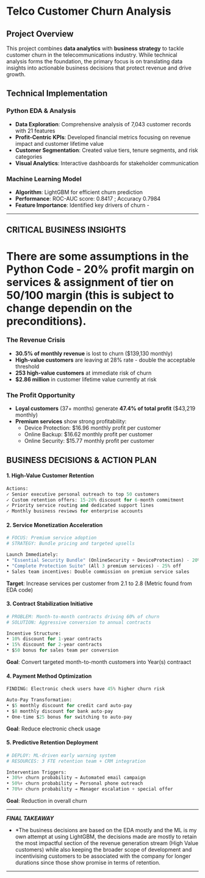 # Telco Customer Churn Analysis 

## Project Overview

This project combines **data analytics** with **business strategy** to tackle customer churn in the telecommunications industry. While technical analysis forms the foundation, the primary focus is on translating data insights into actionable business decisions that protect revenue and drive growth.

## Technical Implementation 

### Python EDA & Analysis
- **Data Exploration**: Comprehensive analysis of 7,043 customer records with 21 features
- **Profit-Centric KPIs**: Developed financial metrics focusing on revenue impact and customer lifetime value
- **Customer Segmentation**: Created value tiers, tenure segments, and risk categories
- **Visual Analytics**: Interactive dashboards for stakeholder communication

### Machine Learning Model
- **Algorithm**: LightGBM for efficient churn prediction
- **Performance**: ROC-AUC score: 0.8417 ; Accuracy 0.7984
- **Feature Importance**: Identified key drivers of churn - 

---

## CRITICAL BUSINESS INSIGHTS

# There are some assumptions in the Python Code - 20% profit margin on services & assignment of tier on 50/100 margin (this is subject to change dependin on the preconditions).

### The Revenue Crisis
- **30.5% of monthly revenue** is lost to churn ($139,130 monthly)
- **High-value customers** are leaving at 28% rate - double the acceptable threshold
- **253 high-value customers** at immediate risk of churn
- **$2.86 million** in customer lifetime value currently at risk

### The Profit Opportunity
- **Loyal customers** (37+ months) generate **47.4% of total profit** ($43,219 monthly)
- **Premium services** show strong profitability:
  - Device Protection: $16.96 monthly profit per customer
  - Online Backup: $16.62 monthly profit per customer  
  - Online Security: $15.77 monthly profit per customer

## BUSINESS DECISIONS & ACTION PLAN

#### 1. **High-Value Customer Retention**
```python
Actions:
✓ Senior executive personal outreach to top 50 customers
✓ Custom retention offers: 15-20% discount for 6-month commitment
✓ Priority service routing and dedicated support lines
✓ Monthly business reviews for enterprise accounts
```

#### 2. **Service Monetization Acceleration**
```python
# FOCUS: Premium service adoption
# STRATEGY: Bundle pricing and targeted upsells

Launch Immediately:
• "Essential Security Bundle" (OnlineSecurity + DeviceProtection) - 20% off
• "Complete Protection Suite" (All 3 premium services) - 25% off  
• Sales team incentives: Double commission on premium service sales
```
**Target**: Increase services per customer from 2.1 to 2.8 (Metric found from EDA code)

#### 3. **Contract Stabilization Initiative**
```python
# PROBLEM: Month-to-month contracts driving 60% of churn
# SOLUTION: Aggressive conversion to annual contracts

Incentive Structure:
• 10% discount for 1-year contracts
• 15% discount for 2-year contracts  
• $50 bonus for sales team per conversion
```
**Goal**: Convert targeted month-to-month customers into Year(s) contraact

#### 4. **Payment Method Optimization**
```python
FINDING: Electronic check users have 45% higher churn risk

Auto-Pay Transformation:
• $5 monthly discount for credit card auto-pay
• $8 monthly discount for bank auto-pay  
• One-time $25 bonus for switching to auto-pay
```
**Goal**: Reduce electronic check usage 

#### 5. **Predictive Retention Deployment**
```python
# DEPLOY: ML-driven early warning system
# RESOURCES: 3 FTE retention team + CRM integration

Intervention Triggers:
• 30%+ churn probability → Automated email campaign
• 50%+ churn probability → Personal phone outreach
• 70%+ churn probability → Manager escalation + special offer
```
**Goal**: Reduction in overall churn

---

***FINAL TAKEAWAY***
- *The business decisions are based on the EDA mostly and the ML is my own attempt at using LightGBM, the decisions made are mostly to retain the most impactful section of the revenue generation stream (High Value customers) while also keeping the broader scope of development and incentivising customers to be associated with the company for longer durations since those show promise in terms of retention. 




---

